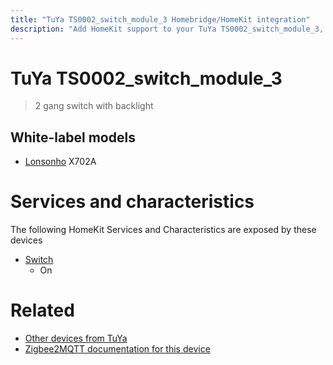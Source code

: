 ```yaml
---
title: "TuYa TS0002_switch_module_3 Homebridge/HomeKit integration"
description: "Add HomeKit support to your TuYa TS0002_switch_module_3, using Homebridge, Zigbee2MQTT and homebridge-z2m."
---
```

<!---
This file has been GENERATED using src/docgen/docgen.ts
DO NOT EDIT THIS FILE MANUALLY!
-->
# TuYa TS0002_switch_module_3
> 2 gang switch with backlight


## White-label models
* [Lonsonho](../index.md#lonsonho) X702A

# Services and characteristics
The following HomeKit Services and Characteristics are exposed by
these devices

* [Switch](../../switch.md)
  * On


# Related
* [Other devices from TuYa](../index.md#tuya)
* [Zigbee2MQTT documentation for this device](https://www.zigbee2mqtt.io/devices/TS0002_switch_module_3.html)